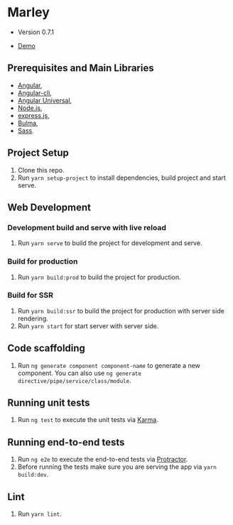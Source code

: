 # Marley

* Version 0.7.1

* [Demo](https://marleyapp.herokuapp.com/)

## Prerequisites and Main Libraries
* [Angular](https://angular.io/),
* [Angular-cli](https://github.com/angular/angular-cli),
* [Angular Universal](https://universal.angular.io/),
* [Node.js](https://nodejs.org/en/),
* [express.js](https://expressjs.com/),
* [Bulma](http://bulma.io/),
* [Sass](http://sass-lang.com/).

## Project Setup
1. Clone this repo.
2. Run `yarn setup-project` to install dependencies, build project and start serve.

## Web Development
### Development build and serve with live reload
1. Run `yarn serve` to build the project for development and serve.

### Build for production
1. Run `yarn build:prod` to build the project for production.

### Build for SSR
1. Run `yarn build:ssr` to build the project for production with server side rendering.
2. Run `yarn start` for start server with server side.

## Code scaffolding
1. Run `ng generate component component-name` to generate a new component. You can also use `ng generate directive/pipe/service/class/module`.

## Running unit tests
1. Run `ng test` to execute the unit tests via [Karma](https://karma-runner.github.io).

## Running end-to-end tests
1. Run `ng e2e` to execute the end-to-end tests via [Protractor](http://www.protractortest.org/).
2. Before running the tests make sure you are serving the app via `yarn build:dev`.

## Lint
1. Run `yarn lint`.